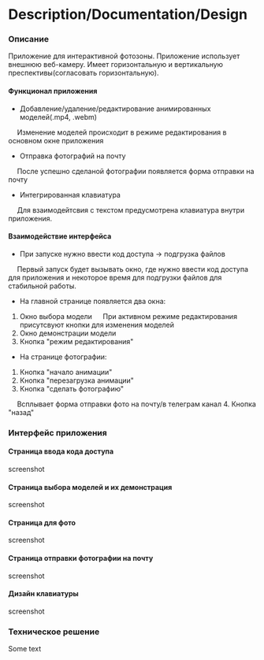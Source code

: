 # Description/Documentation/Design

### Описание
Приложение для интерактивной фотозоны. Приложение использует внешнюю веб-камеру. Имеет горизонтальную и вертикальную преспективы(согласовать горизонтальную).
#### Функционал приложения
* Добавление/удаление/редактирование анимированных моделей(.mp4, .webm)

&emsp; Изменение моделей происходит в режиме редактирования в основном окне приложения
* Отправка фотографий на почту 

&emsp; После успешно сделаной фотографии появляется форма отправки на почту
* Интегрированная клавиатура

&emsp; Для взаимодейтсвия с текстом предусмотрена клавиатура внутри приложения.
#### Взаимодействие интерфейса
* При запуске нужно ввести код доступа -> подгрузка файлов

&emsp; Первый запуск будет вызывать окно, где нужно ввести код доступа для приложения и некоторое время для подгрузки файлов для стабильной работы.
* На главной странице появляется два окна:
1. Окно выбора модели
&emsp; При активном режиме редактирования присутсвуют кнопки для изменения моделей
2. Окно демонстрации модели
3. Кнопка "режим редактирования"
* На странице фотографии:
1. Кнопка "начало анимации"
2. Кнопка "перезагрузка анимации"
3. Кнопка "сделать фотографию"

&emsp; Всплывает форма отправки фото на почту/в телеграм канал
4. Кнопка "назад"

### Интерфейс приложения
#### Страница ввода кода доступа
screenshot
#### Страница выбора моделей и их демонстрация
screenshot
#### Страница для фото
screenshot
#### Страница отправки фотографии на почту
screenshot
#### Дизайн клавиатуры
screenshot

### Техническое решение
Some text
